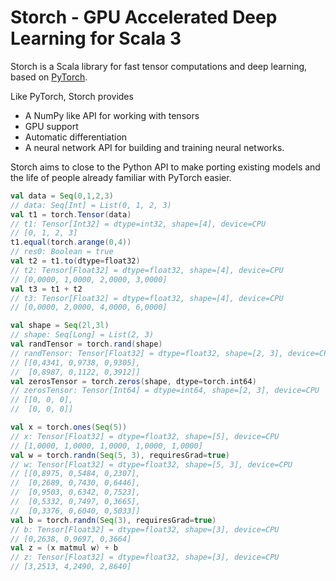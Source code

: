 # Storch - GPU Accelerated Deep Learning for Scala 3

Storch is a Scala library for fast tensor computations and deep learning, based on [PyTorch](https://pytorch.org/).

Like PyTorch, Storch provides
* A NumPy like API for working with tensors
* GPU support
* Automatic differentiation
* A neural network API for building and training neural networks.

Storch aims to close to the Python API to make porting existing models and the life of people already familiar with PyTorch easier.

```scala
val data = Seq(0,1,2,3)
// data: Seq[Int] = List(0, 1, 2, 3)
val t1 = torch.Tensor(data)
// t1: Tensor[Int32] = dtype=int32, shape=[4], device=CPU 
// [0, 1, 2, 3]
t1.equal(torch.arange(0,4))
// res0: Boolean = true
val t2 = t1.to(dtype=float32)
// t2: Tensor[Float32] = dtype=float32, shape=[4], device=CPU 
// [0,0000, 1,0000, 2,0000, 3,0000]
val t3 = t1 + t2
// t3: Tensor[Float32] = dtype=float32, shape=[4], device=CPU 
// [0,0000, 2,0000, 4,0000, 6,0000]

val shape = Seq(2l,3l)
// shape: Seq[Long] = List(2, 3)
val randTensor = torch.rand(shape)
// randTensor: Tensor[Float32] = dtype=float32, shape=[2, 3], device=CPU 
// [[0,4341, 0,9738, 0,9305],
//  [0,8987, 0,1122, 0,3912]]
val zerosTensor = torch.zeros(shape, dtype=torch.int64)
// zerosTensor: Tensor[Int64] = dtype=int64, shape=[2, 3], device=CPU 
// [[0, 0, 0],
//  [0, 0, 0]]

val x = torch.ones(Seq(5))
// x: Tensor[Float32] = dtype=float32, shape=[5], device=CPU 
// [1,0000, 1,0000, 1,0000, 1,0000, 1,0000]
val w = torch.randn(Seq(5, 3), requiresGrad=true)
// w: Tensor[Float32] = dtype=float32, shape=[5, 3], device=CPU 
// [[0,8975, 0,5484, 0,2307],
//  [0,2689, 0,7430, 0,6446],
//  [0,9503, 0,6342, 0,7523],
//  [0,5332, 0,7497, 0,3665],
//  [0,3376, 0,6040, 0,5033]]
val b = torch.randn(Seq(3), requiresGrad=true)
// b: Tensor[Float32] = dtype=float32, shape=[3], device=CPU 
// [0,2638, 0,9697, 0,3664]
val z = (x matmul w) + b
// z: Tensor[Float32] = dtype=float32, shape=[3], device=CPU 
// [3,2513, 4,2490, 2,8640]
```



